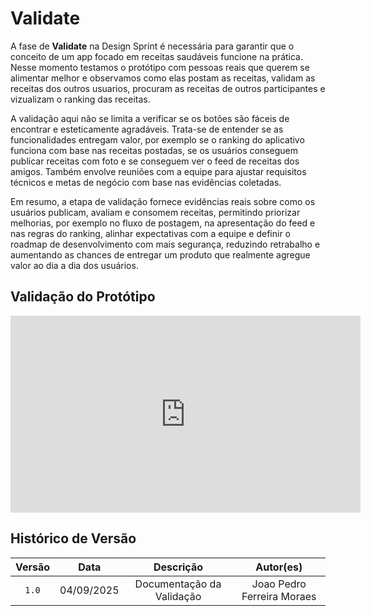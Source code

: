 # Validate

A fase de **Validate** na Design Sprint é necessária para garantir que o conceito de um app focado em receitas saudáveis funcione na prática. Nesse momento testamos o protótipo com pessoas reais que querem se alimentar melhor e observamos como elas postam as receitas, validam as receitas dos outros usuarios, procuram as receitas de outros participantes e vizualizam o ranking das receitas.

A validação aqui não se limita a verificar se os botões são fáceis de encontrar e esteticamente agradáveis. Trata-se de entender se as funcionalidades entregam valor, por exemplo se o ranking do aplicativo funciona com base nas receitas postadas, se os usuários conseguem publicar receitas com foto e se conseguem ver o feed de receitas dos amigos. Também envolve reuniões com a equipe para ajustar requisitos técnicos e metas de negócio com base nas evidências coletadas.

Em resumo, a etapa de validação fornece evidências reais sobre como os usuários publicam, avaliam e consomem receitas, permitindo priorizar melhorias, por exemplo no fluxo de postagem, na apresentação do feed e nas regras do ranking, alinhar expectativas com a equipe e definir o roadmap de desenvolvimento com mais segurança, reduzindo retrabalho e aumentando as chances de entregar um produto que realmente agregue valor ao dia a dia dos usuários.

## Validação do Protótipo

<iframe width="560" height="315" src="https://youtu.be/2JaqD1nusMA" title="YouTube video player" frameborder="0" allow="accelerometer; autoplay; clipboard-write; encrypted-media; gyroscope; picture-in-picture; web-share" referrerpolicy="strict-origin-when-cross-origin" allowfullscreen></iframe>



## Histórico de Versão

| Versão | Data | Descrição | Autor(es) |
| :-: | :-: | :-: | :-: |
| `1.0` | 04/09/2025  | Documentação da Validação | Joao Pedro Ferreira Moraes | 